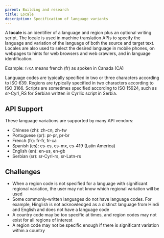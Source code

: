 ```yaml
---
parent: Building and research
title: Locale
description: Specification of language variants
---
```


A **locale** is an identifier of a language and region plus an optional writing script.
The locale is used in machine translation APIs to specify the language and variation of the language of both the source and target text.
Locales are also used to select the desired language in mobile phones, on webpages to hints for web browsers and web crawlers, and in language identification.

Example: `frCA` means french (fr) as spoken in Canada (CA)

Language codes are typically specified in two or three characters according to ISO 639.
Regions are typically specified in two characters according to ISO 3166.
Scripts are sometimes specified according to ISO 15924, such as sr-Cyrl_RS for Serbian written in Cyrllic script in Serbia.

## API Support

These language variations are supported by many API vendors:

- Chinese (zh): zh-cn, zh-tw
- Portuguese (pr): pr-pr, pr-br
- French (fr): fr-fr, fr-ca
- Spanish (es): es-es, es-mx, es-419 (Latin America)
- English (en): en-us, en-gb
- Serbian (sr): sr-Cyrl-rs, sr-Latn-rs

## Challenges

- When a region code is not specified for a language with significant regional variation, the user may not know which regional variation will be used
- Some commonly-written languages do not have language codes. For example, Hinglish is not acknowledged as a distinct language from Hindi and English and does not have a language code
- A country code may be too specific at times, and region codes may not exist for all regions of interest
- A region code may not be specific enough if there is significant variation within a country
